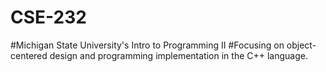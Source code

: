 # CSE-232
#Michigan State University's Intro to Programming II
#Focusing on object-centered design and programming implementation in the C++ language.
